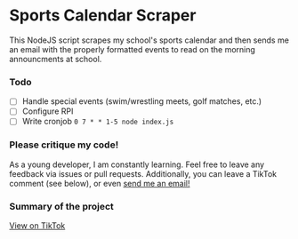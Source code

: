 # Sports Calendar Scraper
This NodeJS script scrapes my school's sports calendar and then sends me an email with the properly formatted events to read on the morning announcments at school.

### Todo
- [ ] Handle special events (swim/wrestling meets, golf matches, etc.)
- [ ] Configure RPI 
- [ ] Write cronjob `0 7 * * 1-5 node index.js`

### Please critique my code!
As a young developer, I am constantly learning. Feel free to leave any feedback via issues or pull requests. Additionally, you can leave a TikTok comment (see below), or even [send me an email!](mailto:graham@grahambillington.com)

### Summary of the project
[View on TikTok](https://www.tiktok.com/@grahambillington/video/7059563461705174318?is_copy_url=1&is_from_webapp=v1)